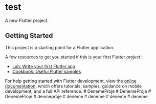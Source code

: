 # test

A new Flutter project.

## Getting Started

This project is a starting point for a Flutter application.

A few resources to get you started if this is your first Flutter project:

- [Lab: Write your first Flutter app](https://docs.flutter.dev/get-started/codelab)
- [Cookbook: Useful Flutter samples](https://docs.flutter.dev/cookbook)

For help getting started with Flutter development, view the
[online documentation](https://docs.flutter.dev/), which offers tutorials,
samples, guidance on mobile development, and a full API reference.
#   D e n e m e P r o j e  
 #   D e n e m e P r o j e  
 #   D e n e m e P r o j e  
 #   d e n m e p r o j e  
 #   d e n e m e  
 #   d e n e m e  
 #   d e n e m e  
 #   d e n e m e  
 